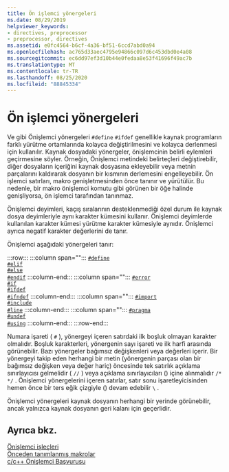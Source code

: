 ```yaml
---
title: Ön işlemci yönergeleri
ms.date: 08/29/2019
helpviewer_keywords:
- directives, preprocessor
- preprocessor, directives
ms.assetid: e0fc4564-b6cf-4a36-bf51-6ccd7abd0a94
ms.openlocfilehash: ac765d33aec4795e94866c097d6c453dbd0e4a08
ms.sourcegitcommit: ec6dd97ef3d10b44e0fedaa8e53f41696f49ac7b
ms.translationtype: MT
ms.contentlocale: tr-TR
ms.lasthandoff: 08/25/2020
ms.locfileid: "88845334"
---
```

# <a name="preprocessor-directives"></a>Ön işlemci yönergeleri

Ve gibi Önişlemci yönergeleri `#define` `#ifdef` genellikle kaynak programların farklı yürütme ortamlarında kolayca değiştirilmesini ve kolayca derlenmesi için kullanılır. Kaynak dosyadaki yönergeler, önişlemcinin belirli eylemleri geçirmesine söyler. Örneğin, Önişlemci metindeki belirteçleri değiştirebilir, diğer dosyaların içeriğini kaynak dosyasına ekleyebilir veya metnin parçalarını kaldırarak dosyanın bir kısmının derlemesini engelleyebilir. Ön işlemci satırları, makro genişletmesinden önce tanınır ve yürütülür. Bu nedenle, bir makro önişlemci komutu gibi görünen bir öğe halinde genişliyorsa, ön işlemci tarafından tanınmaz.

Önişlemci deyimleri, kaçış sıralarının desteklenmediği özel durum ile kaynak dosya deyimleriyle aynı karakter kümesini kullanır. Önişlemci deyimlerde kullanılan karakter kümesi yürütme karakter kümesiyle aynıdır. Önişlemci ayrıca negatif karakter değerlerini de tanır.

Önişlemci aşağıdaki yönergeleri tanır:

:::row:::
   :::column span="":::
      [`#define`](../preprocessor/hash-define-directive-c-cpp.md)\
      [`#elif`](../preprocessor/hash-if-hash-elif-hash-else-and-hash-endif-directives-c-cpp.md)\
      [`#else`](../preprocessor/hash-if-hash-elif-hash-else-and-hash-endif-directives-c-cpp.md)\
      [`#endif`](../preprocessor/hash-if-hash-elif-hash-else-and-hash-endif-directives-c-cpp.md)
   :::column-end:::
   :::column span="":::
      [`#error`](../preprocessor/hash-error-directive-c-cpp.md)\
      [`#if`](../preprocessor/hash-if-hash-elif-hash-else-and-hash-endif-directives-c-cpp.md)\
      [`#ifdef`](../preprocessor/hash-ifdef-and-hash-ifndef-directives-c-cpp.md)\
      [`#ifndef`](../preprocessor/hash-ifdef-and-hash-ifndef-directives-c-cpp.md)
   :::column-end:::
   :::column span="":::
      [`#import`](../preprocessor/hash-import-directive-cpp.md)\
      [`#include`](../preprocessor/hash-include-directive-c-cpp.md)\
      [`#line`](../preprocessor/hash-line-directive-c-cpp.md)
   :::column-end:::
   :::column span="":::
      [`#pragma`](../preprocessor/pragma-directives-and-the-pragma-keyword.md)\
      [`#undef`](../preprocessor/hash-undef-directive-c-cpp.md)\
      [`#using`](../preprocessor/hash-using-directive-cpp.md)
   :::column-end:::
:::row-end:::

Numara işareti ( `#` ), yönergeyi içeren satırdaki ilk boşluk olmayan karakter olmalıdır. Boşluk karakterleri, yönergenin sayı işareti ve ilk harfi arasında görünebilir. Bazı yönergeler bağımsız değişkenleri veya değerleri içerir. Bir yönergeyi takip eden herhangi bir metin (yönergenin parçası olan bir bağımsız değişken veya değer hariç) öncesinde tek satırlık açıklama sınırlayıcısı gelmelidir ( `//` ) veya açıklama sınırlayıcıları () içine alınmalıdır `/* */` . Önişlemci yönergelerini içeren satırlar, satır sonu işaretleyicisinden hemen önce bir ters eğik çizgiyle () devam edebilir `\` .

Önişlemci yönergeleri kaynak dosyanın herhangi bir yerinde görünebilir, ancak yalnızca kaynak dosyanın geri kalanı için geçerlidir.

## <a name="see-also"></a>Ayrıca bkz.

[Önişlemci işleçleri](../preprocessor/preprocessor-operators.md)\
[Önceden tanımlanmış makrolar](../preprocessor/predefined-macros.md)\
[c/c++ Önişlemci Başvurusu](../preprocessor/c-cpp-preprocessor-reference.md)
